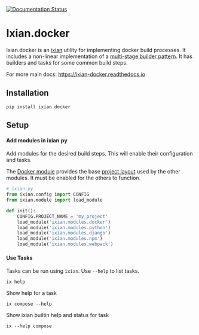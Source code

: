 [![Documentation Status](https://readthedocs.org/projects/ixian-docker/badge/?version=latest)](https://ixian-docker.readthedocs.io/en/latest/?badge=latest)

# Ixian.docker

Ixian.docker is an [ixian](https://github.com/kreneskyp/ixian) utility for implementing docker 
build processes. It includes a non-linear implementation of a [multi-stage builder 
pattern](docker.md#pattern). It has builders and tasks for some common build steps.

For more main docs:
https://ixian-docker.readthedocs.io


## Installation


``` 
pip install ixian.docker
```

## Setup

#### Add modules in ixian.py

Add modules for the desired build steps. This will enable their configuration
and tasks.

The [Docker module](docs/bak/docker.md) provides the base 
[project layout](docs/bak/docker.md#layout) used by the other modules. It must be 
enabled for the others to function. 

```python
# ixian.py
from ixian.config import CONFIG
from ixian.module import load_module

def init():
    CONFIG.PROJECT_NAME = 'my_project'
    load_module('ixian.modules.docker')
    load_module('ixian.modules.python')
    load_module('ixian.modules.django')
    load_module('ixian.modules.npm')
    load_module('ixian.modules.webpack')
```

#### Use Tasks

Tasks can be run using `ixian`. Use `--help` to list tasks.

```
ix help
```

Show help for a task

```
ix compose --help
```

Show ixian builtin help and status for task

```
ix --help compose
```
